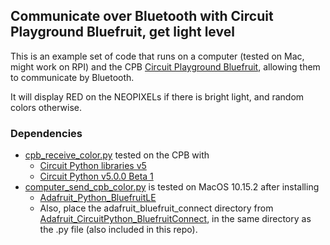 ## Communicate over Bluetooth with Circuit Playground Bluefruit, get light level
This is an example set of code that runs on a computer (tested on Mac, might work on RPI) and the CPB [Circuit Playground Bluefruit](https://www.adafruit.com/product/4333), allowing them to communicate by Bluetooth.

It will display RED on the NEOPIXELs if there is bright light, and random colors otherwise.

### Dependencies
* [cpb_receive_color.py](https://github.com/pvanallen/computer-to-cpb/blob/master/cpb_receive_color.py) tested on the CPB with
  * [Circuit Python libraries v5](https://circuitpython.org/libraries)
  * [Circuit Python v5.0.0 Beta 1](https://circuitpython.org/board/circuitplayground_bluefruit/)
* [computer_send_cpb_color.py](https://github.com/pvanallen/computer-to-cpb/blob/master/computer_send_cpb_color.py) is tested on MacOS 10.15.2 after installing
  * [Adafruit_Python_BluefruitLE](https://github.com/adafruit/Adafruit_Python_BluefruitLE)
  * Also, place the adafruit_bluefruit_connect directory from [Adafruit_CircuitPython_BluefruitConnect](https://github.com/adafruit/Adafruit_CircuitPython_BluefruitConnect), in the same directory as the .py file (also included in this repo).
